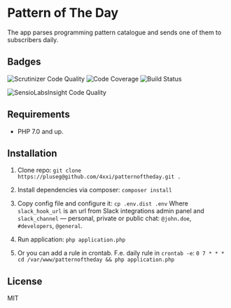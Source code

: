 # Pattern of The Day #

The app parses programming pattern catalogue and sends one of them to subscribers daily.

## Badges
![Scrutinizer Code Quality](https://scrutinizer-ci.com/g/4xxi/patternoftheday/badges/quality-score.png?b=master)
![Code Coverage](https://scrutinizer-ci.com/g/4xxi/patternoftheday/badges/coverage.png?b=master)
![Build Status](https://scrutinizer-ci.com/g/4xxi/patternoftheday/badges/build.png?b=master)

![SensioLabsInsight Code Quality](https://insight.sensiolabs.com/projects/508b5c96-e621-4f79-9db2-777c67137c21/big.png)

## Requirements
* PHP 7.0 and up.

## Installation ##

1. Clone repo:
```git clone https://pluseg@github.com/4xxi/patternoftheday.git .```

2. Install dependencies via composer:
```composer install```

3. Copy config file and configure it:
```cp .env.dist .env```
  Where `slack_hook_url` is an url from Slack integrations admin panel and `slack_channel` — personal, private or public chat: `@john.doe`, `#developers`, `@general`.

4. Run application:
```php application.php```

5. Or you can add a rule in crontab. F.e. daily rule in `crontab -e`:
```0 7 * * * cd /var/www/patternoftheday && php application.php```

## License ##
MIT
